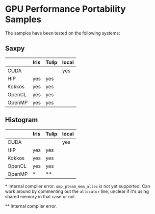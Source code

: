 # GPU Performance Portability Samples

The samples have been tested on the following systems:

## Saxpy

|        | Iris | Tulip  | local |
|--------|------|--------|-------|
| CUDA   |      |        | yes   |
| HIP    | yes  | yes    |       |
| Kokkos | yes  | yes    |       |
| OpenCL | yes  | yes    |       |
| OpenMP | yes  | yes    |       |

## Histogram

|        | Iris | Tulip  | local |
|--------|------|--------|-------|
| CUDA   |      |        | yes   |
| HIP    | yes  | yes    |       |
| Kokkos | yes  | yes    |       |
| OpenCL | yes  | yes    |       |
| OpenMP | \*   | \*\*   |       |

\* Internal compiler error: `omp_pteam_mem_alloc` is not yet
supported. Can work around by commenting out the `allocator` line,
unclear if it's using shared memory in that case or not.

\*\* Internal compiler error.
